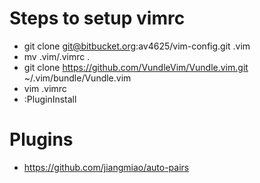 # Steps to setup vimrc #

* git clone git@bitbucket.org:av4625/vim-config.git .vim
* mv .vim/.vimrc .
* git clone https://github.com/VundleVim/Vundle.vim.git ~/.vim/bundle/Vundle.vim
* vim .vimrc
* :PluginInstall

# Plugins #
* https://github.com/jiangmiao/auto-pairs